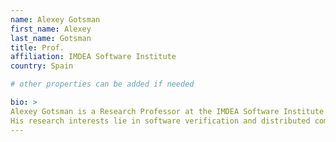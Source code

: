 ```yaml
---
name: Alexey Gotsman
first_name: Alexey
last_name: Gotsman
title: Prof.
affiliation: IMDEA Software Institute
country: Spain

# other properties can be added if needed

bio: >
Alexey Gotsman is a Research Professor at the IMDEA Software Institute in Madrid, Spain. He joined IMDEA in September 2010 after completing a postdoctoral position at the University of Cambridge, where he also earned his PhD.
His research interests lie in software verification and distributed computing, focusing on developing reasoning techniques and automated verification tools for real-world concurrent systems software.
---
```

